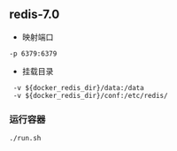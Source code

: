 ## redis-7.0

- 映射端口

```shell
-p 6379:6379
```

- 挂载目录

```shell
 -v ${docker_redis_dir}/data:/data
 -v ${docker_redis_dir}/conf:/etc/redis/
```

### 运行容器

```shell
./run.sh
```
